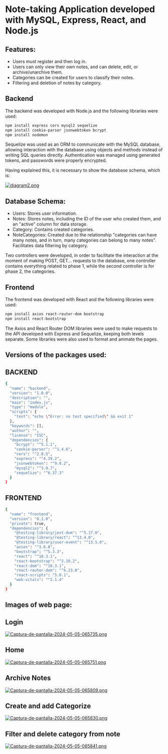 # Note-taking Application developed with MySQL, Express, React, and Node.js

## Features:
- Users must register and then log in.
- Users can only view their own notes, and can delete, edit, or archive/unarchive them.
- Categories can be created for users to classify their notes.
- Filtering and deletion of notes by category.

## Backend
The backend was developed with Node.js and the following libraries were used:

```bash
npm install express cors mysql2 sequelize
npm install cookie-parser jsonwebtoken bcrypt
npm install nodemon
```
Sequelize was used as an ORM to communicate with the MySQL database, allowing interaction with the database using objects and methods instead of writing SQL queries directly. Authentication was managed using generated tokens, and passwords were properly encrypted.

Having explained this, it is necessary to show the database schema, which is:

[![diagram2.png](https://i.postimg.cc/85PfmSzb/diagram2.png)](https://postimg.cc/3yVw3zpy)

## Database Schema:
- Users: Stores user information.
- Notes: Stores notes, including the ID of the user who created them, and an "active" column for data storage.
- Category: Contains created categories.
- NoteCategories: Created due to the relationship "categories can have many notes, and in turn, many categories can belong to many notes". Facilitates data filtering by category.

Two controllers were developed, in order to facilitate the interaction at the moment of making POST, GET... requests to the database, one controller contains everything related to phase 1, while the second controller is for phase 2, the categories. 
  
## Frontend
The frontend was developed with React and the following libraries were used:
```bash
npm install axios react-router-dom bootstrap
npm install react-bootstrap
```

The Axios and React Router DOM libraries were used to make requests to the API developed with Express and Sequelize, keeping both levels separate. Some libraries were also used to format and animate the pages.

## Versions of the packages used:
## BACKEND
```bash
{
  "name": "backend",
  "version": "1.0.0",
  "description": "",
  "main": "index.js",
  "type": "module",
  "scripts": {
    "test": "echo \"Error: no test specified\" && exit 1"
  },
  "keywords": [],
  "author": "",
  "license": "ISC",
  "dependencies": {
    "bcrypt": "^5.1.1",
    "cookie-parser": "^1.4.6",
    "cors": "^2.8.5",
    "express": "^4.19.2",
    "jsonwebtoken": "^9.0.2",
    "mysql2": "^3.9.7",
    "sequelize": "^6.37.3"
  }
}
```
## FRONTEND
```bash
{
  "name": "frontend",
  "version": "0.1.0",
  "private": true,
  "dependencies": {
    "@testing-library/jest-dom": "^5.17.0",
    "@testing-library/react": "^13.4.0",
    "@testing-library/user-event": "^13.5.0",
    "axios": "^1.6.8",
    "bootstrap": "^5.3.3",
    "react": "^18.3.1",
    "react-bootstrap": "^2.10.2",
    "react-dom": "^18.3.1",
    "react-router-dom": "^6.23.0",
    "react-scripts": "5.0.1",
    "web-vitals": "^2.1.4"
  }
}
```
## Images of web page:
## Login
[![Captura-de-pantalla-2024-05-05-065735.png](https://i.postimg.cc/yNcf90bH/Captura-de-pantalla-2024-05-05-065735.png)](https://postimg.cc/qtBXH6rb)
## Home
[![Captura-de-pantalla-2024-05-05-065751.png](https://i.postimg.cc/VvL43pLf/Captura-de-pantalla-2024-05-05-065751.png)](https://postimg.cc/tZwh6rxw)
## Archive Notes
[![Captura-de-pantalla-2024-05-05-065809.png](https://i.postimg.cc/9081VbrG/Captura-de-pantalla-2024-05-05-065809.png)](https://postimg.cc/D4G1PqQZ)
## Create and add Categorize
[![Captura-de-pantalla-2024-05-05-065830.png](https://i.postimg.cc/DZhxcm9b/Captura-de-pantalla-2024-05-05-065830.png)](https://postimg.cc/Tykjd2YR)
## Filter and delete category from note
[![Captura-de-pantalla-2024-05-05-065841.png](https://i.postimg.cc/gJKNtmpt/Captura-de-pantalla-2024-05-05-065841.png)](https://postimg.cc/0MbYbgb7)
